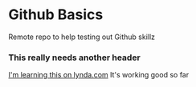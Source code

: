 # Github Basics
Remote repo to help testing out Github skillz

### This really needs another header

[I'm learning this on lynda.com](http://lynda.com)
It's working good so far
